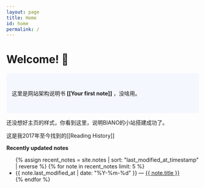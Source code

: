 ```yaml
---
layout: page
title: Home
id: home
permalink: /
---
```


# Welcome! 🌱

<p style="padding: 3em 1em; background: #f5f7ff; border-radius: 4px;">
  这里是网站架构说明书 <span style="font-weight: bold">[[Your first note]]</span> ，没啥用。
</p>


还没想好主页的样式，你看到这里，说明BIANO的小站搭建成功了。

这是我2017年至今找到的[[Reading History]]


<strong>Recently updated notes</strong>

<ul>
  {% assign recent_notes = site.notes | sort: "last_modified_at_timestamp" | reverse %}
  {% for note in recent_notes limit: 5 %}
    <li>
      {{ note.last_modified_at | date: "%Y-%m-%d" }} — <a class="internal-link" href="{{ note.url }}">{{ note.title }}</a>
    </li>
  {% endfor %}
</ul>   

<style>
  .wrapper {
    max-width: 46em;
  }
</style>
